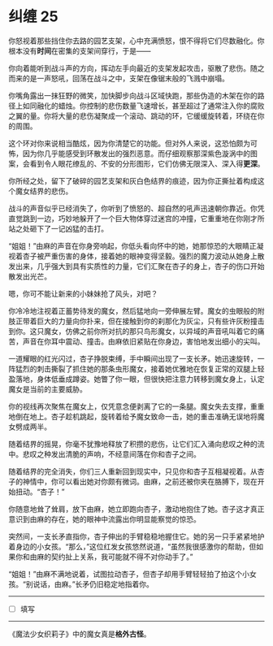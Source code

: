 # 纠缠 25

你怒视着那些挡住你去路的园艺支架，心中充满愤怒，恨不得将它们尽数融化。你根本没有**时间**在密集的支架间穿行，于是——

你向着能听到战斗声的方向，挥动左手向最近的支架发起攻击，驱散了悲伤。随之而来的是一声怒吼，回荡在战斗之中，支架在像锯末般的飞溅中崩塌。

你嘴角露出一抹狂野的微笑，加快脚步向战斗区域快跑，那些伪造的木架在你的路径上如同融化的蜡烛。你控制的悲伤数量飞速增长，甚至超过了通常注入你的腐败之翼的量。你将大量的悲伤凝聚成一个滚动、跳动的环，它缓缓旋转着，环绕在你的周围。

这个环对你来说相当酷炫，因为你清楚它的功能。但对外人来说，这恐怕颇为可怖，因为你几乎能感受到环散发出的强烈恶意。而仔细观察那深紫色漩涡中的图案，会看到令人眼花缭乱的、不安的分形图形，它们仿佛无限深入、深入得**更深**。

你所经之处，留下了破碎的园艺支架和灰白色结界的痕迹，因为你正撕扯着构成这个魔女结界的悲伤。

战斗的声音似乎已经消失了，你听到了愤怒的、超自然的吼声迅速朝你靠近。你凭直觉跳到一边，巧妙地躲开了一个巨大物体穿过迷宫的冲撞，它重重地在你刚才所站之处砸下了一记凶猛的击打。

“姐姐！”由麻的声音在你身旁响起，你低头看向怀中的她，她那惊恐的大眼睛正凝视着杏子被严重伤害的身体，接着她的眼神变得坚毅。强烈的魔力波动从她身上散发出来，几乎强大到具有实质性的力量，它们汇聚在杏子的身上，杏子的伤口开始散发出光芒。

嗯，你可不能让新来的小妹妹抢了风头，对吧？

你冷冷地注视着正蓄势待发的魔女，然后猛地向一旁伸展左臂。魔女的虫眼般的附肢正带着巨大的力量向你扑来，但在接触到你的刹那化为灰尘，只有些许灰粉撞击到你。这只魔女，仿佛之前你所对抗的那只鸟形魔女，以异域的声音吼叫着它的痛苦，声音在你耳中震动、撞击。由麻依旧紧贴在你身边，害怕地发出细小的尖叫。

一道耀眼的红光闪过，杏子挣脱束缚，手中瞬间出现了一支长矛。她迅速旋转，一阵猛烈的刺击撕裂了抓住她的那条虫形魔女，接着她优雅地在恢复正常的双腿上轻盈落地，身体低垂成蹲姿。她瞥了你一眼，但很快把注意力转移到魔女身上，认定魔女是当前的主要威胁。

你的视线再次聚焦在魔女上，仅凭意念便剥离了它的一条腿。魔女失去支撑，重重地倒在地上。杏子趁机跳起，旋转着给予魔女致命一击，她的重击准确无误地将魔女劈成两半。

随着结界的摇晃，你毫不犹豫地释放了积攒的悲伤，让它们汇入涌向悲叹之种的流中。悲叹之种发出清脆的声响，不经意间落在你和杏子之间。

随着结界的完全消失，你们三人重新回到现实中，只见你和杏子互相凝视着。从杏子的神情中，你可以看出她对你颇有微词。由麻，之前还被你夹在胳膊下，现在开始扭动。“杏子！”

你随意地耸了耸肩，放下由麻，她立即跑向杏子，激动地抱住了她。杏子这才真正意识到由麻的存在，她的眼神中流露出你明显能察觉的惊恐。

突然间，一支长矛直指你，杏子伸出的手臂稳稳地握住它。她的另一只手紧紧地护着身边的小女孩。“那么，”这位红发女孩悠然说道，“虽然我很感激你的帮助，但如果你和由麻的契约扯上关系，我可能就不得不对你动手了。”

“姐姐！”由麻不满地说着，试图拉动杏子，但杏子却用手臂轻轻拍了拍这个小女孩。“别说话，由麻。”长矛仍旧稳定地指着你。

---

- [ ] 填写

---

《魔法少女织莉子》中的魔女真是**格外古怪**。
